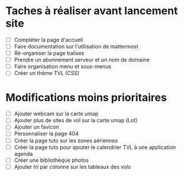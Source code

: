 # Taches à réaliser avant lancement site
- [ ] Compléter la page d'accueil
- [ ] Faire documentation sur l'utilisation de mattermost
- [ ] Ré-organiser la page balises
- [ ] Prendre un abonnement serveur et un nom de domaine
- [ ] Faire organisation menu et sous-menus
- [ ] Créer un thème TVL (CSS)

# Modifications moins prioritaires
- [ ] Ajouter webcam sur la carte umap
- [ ] Ajouter plus de sites de vol sur la carte umap (Lot)
- [ ] Ajouter un favicon
- [ ] Personnaliser la page 404
- [ ] Créer la page tuto sur les zones aériennes
- [ ] Créer la page tuto pour ajouter le calendrier TVL à une application agenda
- [ ] Créer une bibliothèque photos
- [ ] Ajouter tri par colonne sur les tableaux des vols
